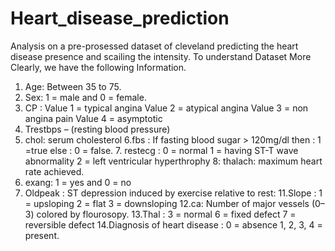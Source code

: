 # Heart_disease_prediction
Analysis on a pre-prosessed dataset of cleveland predicting the heart disease presence and scailing the intensity.
To understand Dataset More Clearly, we have the following Information.
1.	Age: Between 35 to 75.
2.	Sex:  1 = male and 0 = female.
3.	CP :
Value 1 = typical angina
Value 2 = atypical angina
Value 3 = non  angina pain
Value 4 = asymptotic
4.	Trestbps – (resting blood pressure)
5.	chol: serum cholesterol
6.fbs : If fasting blood sugar > 120mg/dl then : 1 =true
        else : 0 = false.
    7. restecg :  0 = normal
                    1 = having ST-T wave abnormality
                    2 = left ventricular hyperthrophy
8: thalach: maximum heart rate achieved.
9. exang: 1 = yes  and 0 = no
10. Oldpeak : ST depression induced by exercise relative to rest: 
11.Slope : 
                   1 = upsloping
                   2 = flat
                   3 = downsloping
12.ca: Number of major vessels (0–3) colored by flourosopy.
13.Thal :  3 = normal
                6 = fixed defect 
                7 = reversible defect
14.Diagnosis of heart disease :  0 = absence
1, 2, 3, 4 = present.
